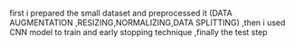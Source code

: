 first i prepared the small dataset and preprocessed it (DATA AUGMENTATION ,RESIZING,NORMALIZING,DATA SPLITTING) ,then i used CNN model to train and early stopping technique ,finally the test step
